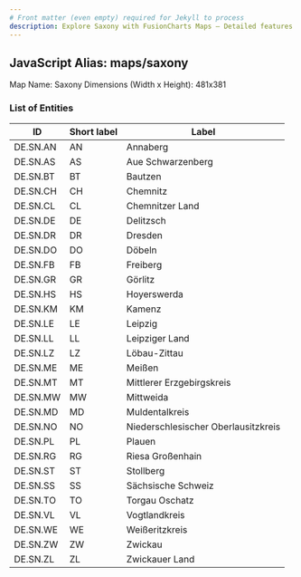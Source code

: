 ```yaml
---
# Front matter (even empty) required for Jekyll to process
description: Explore Saxony with FusionCharts Maps – Detailed features for seamless integration. Try now & enhance your data visualization today! 
---
```


## JavaScript Alias: maps/saxony

Map Name: Saxony
Dimensions (Width x Height): 481x381





### List of Entities

ID | Short label | Label
---|---|---|
DE.SN.AN|AN|Annaberg
DE.SN.AS|AS|Aue Schwarzenberg
DE.SN.BT|BT|Bautzen
DE.SN.CH|CH|Chemnitz
DE.SN.CL|CL|Chemnitzer Land
DE.SN.DE|DE|Delitzsch
DE.SN.DR|DR|Dresden
DE.SN.DO|DO|Döbeln
DE.SN.FB|FB|Freiberg
DE.SN.GR|GR|Görlitz
DE.SN.HS|HS|Hoyerswerda
DE.SN.KM|KM|Kamenz
DE.SN.LE|LE|Leipzig
DE.SN.LL|LL|Leipziger Land
DE.SN.LZ|LZ|Löbau-Zittau
DE.SN.ME|ME|Meißen
DE.SN.MT|MT|Mittlerer Erzgebirgskreis
DE.SN.MW|MW|Mittweida
DE.SN.MD|MD|Muldentalkreis
DE.SN.NO|NO|Niederschlesischer Oberlausitzkreis
DE.SN.PL|PL|Plauen
DE.SN.RG|RG|Riesa Großenhain
DE.SN.ST|ST|Stollberg
DE.SN.SS|SS|Sächsische Schweiz
DE.SN.TO|TO|Torgau Oschatz
DE.SN.VL|VL|Vogtlandkreis
DE.SN.WE|WE|Weißeritzkreis
DE.SN.ZW|ZW|Zwickau
DE.SN.ZL|ZL|Zwickauer Land

